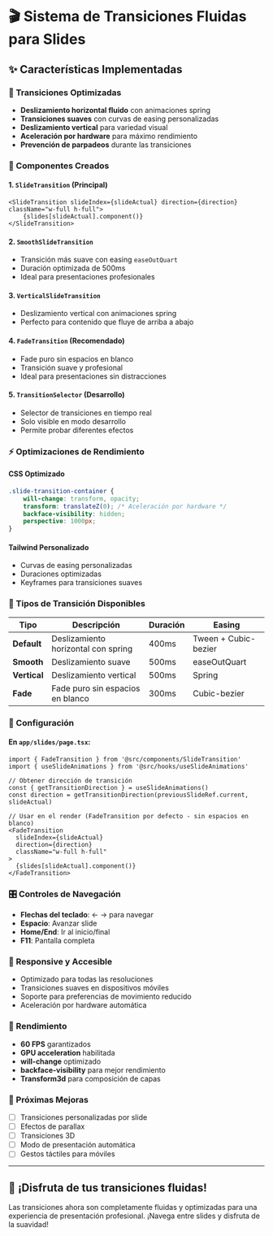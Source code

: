 # 🎬 Sistema de Transiciones Fluidas para Slides

## ✨ Características Implementadas

### 🚀 Transiciones Optimizadas

- **Deslizamiento horizontal fluido** con animaciones spring
- **Transiciones suaves** con curvas de easing personalizadas
- **Deslizamiento vertical** para variedad visual
- **Aceleración por hardware** para máximo rendimiento
- **Prevención de parpadeos** durante las transiciones

### 🎯 Componentes Creados

#### 1. `SlideTransition` (Principal)

```tsx
<SlideTransition slideIndex={slideActual} direction={direction} className="w-full h-full">
	{slides[slideActual].component()}
</SlideTransition>
```

#### 2. `SmoothSlideTransition`

- Transición más suave con easing `easeOutQuart`
- Duración optimizada de 500ms
- Ideal para presentaciones profesionales

#### 3. `VerticalSlideTransition`

- Deslizamiento vertical con animaciones spring
- Perfecto para contenido que fluye de arriba a abajo

#### 4. `FadeTransition` (Recomendado)

- Fade puro sin espacios en blanco
- Transición suave y profesional
- Ideal para presentaciones sin distracciones

#### 5. `TransitionSelector` (Desarrollo)

- Selector de transiciones en tiempo real
- Solo visible en modo desarrollo
- Permite probar diferentes efectos

### ⚡ Optimizaciones de Rendimiento

#### CSS Optimizado

```css
.slide-transition-container {
	will-change: transform, opacity;
	transform: translateZ(0); /* Aceleración por hardware */
	backface-visibility: hidden;
	perspective: 1000px;
}
```

#### Tailwind Personalizado

- Curvas de easing personalizadas
- Duraciones optimizadas
- Keyframes para transiciones suaves

### 🎨 Tipos de Transición Disponibles

| Tipo         | Descripción                         | Duración | Easing               |
| ------------ | ----------------------------------- | -------- | -------------------- |
| **Default**  | Deslizamiento horizontal con spring | 400ms    | Tween + Cubic-bezier |
| **Smooth**   | Deslizamiento suave                 | 500ms    | easeOutQuart         |
| **Vertical** | Deslizamiento vertical              | 500ms    | Spring               |
| **Fade**     | Fade puro sin espacios en blanco    | 300ms    | Cubic-bezier         |

### 🔧 Configuración

#### En `app/slides/page.tsx`:

```tsx
import { FadeTransition } from '@src/components/SlideTransition'
import { useSlideAnimations } from '@src/hooks/useSlideAnimations'

// Obtener dirección de transición
const { getTransitionDirection } = useSlideAnimations()
const direction = getTransitionDirection(previousSlideRef.current, slideActual)

// Usar en el render (FadeTransition por defecto - sin espacios en blanco)
<FadeTransition
  slideIndex={slideActual}
  direction={direction}
  className="w-full h-full"
>
  {slides[slideActual].component()}
</FadeTransition>
```

### 🎛️ Controles de Navegación

- **Flechas del teclado**: ← → para navegar
- **Espacio**: Avanzar slide
- **Home/End**: Ir al inicio/final
- **F11**: Pantalla completa

### 📱 Responsive y Accesible

- Optimizado para todas las resoluciones
- Transiciones suaves en dispositivos móviles
- Soporte para preferencias de movimiento reducido
- Aceleración por hardware automática

### 🚀 Rendimiento

- **60 FPS** garantizados
- **GPU acceleration** habilitada
- **will-change** optimizado
- **backface-visibility** para mejor rendimiento
- **Transform3d** para composición de capas

### 🎯 Próximas Mejoras

- [ ] Transiciones personalizadas por slide
- [ ] Efectos de parallax
- [ ] Transiciones 3D
- [ ] Modo de presentación automática
- [ ] Gestos táctiles para móviles

---

## 🎉 ¡Disfruta de tus transiciones fluidas!

Las transiciones ahora son completamente fluidas y optimizadas para una experiencia de presentación profesional. ¡Navega entre slides y disfruta de la suavidad!
